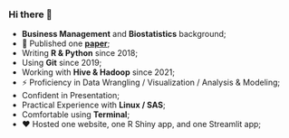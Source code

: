 ### Hi there 👋

<!--
**wq1701/wq1701** is a ✨ _special_ ✨ repository because its `README.md` (this file) appears on your GitHub profile.

Here are some ideas to get you started:

- 🔭 I’m currently working on ...
- 🌱 I’m currently learning ...
- 👯 I’m looking to collaborate on ...
- 🤔 I’m looking for help with ...
- 💬 Ask me about ...
- 📫 How to reach me: ...
- 😄 Pronouns: ...
- ⚡ Fun fact: ...
-->

- **Business Management** and **Biostatistics** background; 
- 🤔 Published one [**paper**](https://www.sciencedirect.com/science/article/pii/S1053811921010569);
- Writing **R & Python** since 2018; 
- Using **Git** since 2019; 
- Working with **Hive & Hadoop** since 2021;
- ⚡ Proficiency in Data Wrangling / Visualization / Analysis & Modeling; 
- Confident in Presentation;
- Practical Experience with **Linux / SAS**; 
- Comfortable using **Terminal**;
- ❤️ Hosted one website, one R Shiny app, and one Streamlit app;

